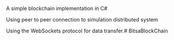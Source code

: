 A simple blockchain implementation in C#

Using peer to peer connection to simulation distributed system

Using the WebSockets protocol for data transfer.#   B i t s a B l o c k C h a i n  
 